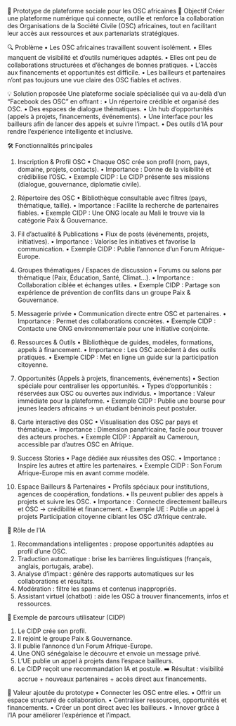 📑 Prototype de plateforme sociale pour les OSC africaines
🎯 Objectif
Créer une plateforme numérique qui connecte, outille et renforce la collaboration des Organisations de la Société Civile (OSC) africaines, tout en facilitant leur accès aux ressources et aux partenariats stratégiques.
 
🔍 Problème
•	Les OSC africaines travaillent souvent isolément.
•	Elles manquent de visibilité et d’outils numériques adaptés.
•	Elles ont peu de collaborations structurées et d’échanges de bonnes pratiques.
•	L’accès aux financements et opportunités est difficile.
•	Les bailleurs et partenaires n’ont pas toujours une vue claire des OSC fiables et actives.
 
💡 Solution proposée
Une plateforme sociale spécialisée qui va au-delà d’un “Facebook des OSC” en offrant :
•	Un répertoire crédible et organisé des OSC.
•	Des espaces de dialogue thématiques.
•	Un hub d’opportunités (appels à projets, financements, événements).
•	Une interface pour les bailleurs afin de lancer des appels et suivre l’impact.
•	Des outils d’IA pour rendre l’expérience intelligente et inclusive.
 
🛠️ Fonctionnalités principales
1. Inscription & Profil OSC
•	Chaque OSC crée son profil (nom, pays, domaine, projets, contacts).
•	Importance : Donne de la visibilité et crédibilise l’OSC.
•	Exemple CIDP : Le CIDP présente ses missions (dialogue, gouvernance, diplomatie civile).
 
2. Répertoire des OSC
•	Bibliothèque consultable avec filtres (pays, thématique, taille).
•	Importance : Facilite la recherche de partenaires fiables.
•	Exemple CIDP : Une ONG locale au Mali le trouve via la catégorie Paix & Gouvernance.
 
3. Fil d’actualité & Publications
•	Flux de posts (événements, projets, initiatives).
•	Importance : Valorise les initiatives et favorise la communication.
•	Exemple CIDP : Publie l’annonce d’un Forum Afrique-Europe.
 
4. Groupes thématiques / Espaces de discussion
•	Forums ou salons par thématique (Paix, Éducation, Santé, Climat…).
•	Importance : Collaboration ciblée et échanges utiles.
•	Exemple CIDP : Partage son expérience de prévention de conflits dans un groupe Paix & Gouvernance.
 
5. Messagerie privée
•	Communication directe entre OSC et partenaires.
•	Importance : Permet des collaborations concrètes.
•	Exemple CIDP : Contacte une ONG environnementale pour une initiative conjointe.
 
6. Ressources & Outils
•	Bibliothèque de guides, modèles, formations, appels à financement.
•	Importance : Les OSC accèdent à des outils pratiques.
•	Exemple CIDP : Met en ligne un guide sur la participation citoyenne.
 
7. Opportunités (Appels à projets, financements, événements)
•	Section spéciale pour centraliser les opportunités.
•	Types d’opportunités : réservées aux OSC ou ouvertes aux individus.
•	Importance : Valeur immédiate pour la plateforme.
•	Exemple CIDP : Publie une bourse pour jeunes leaders africains → un étudiant béninois peut postuler.
 
8. Carte interactive des OSC
•	Visualisation des OSC par pays et thématique.
•	Importance : Dimension panafricaine, facile pour trouver des acteurs proches.
•	Exemple CIDP : Apparaît au Cameroun, accessible par d’autres OSC en Afrique.
 
9. Success Stories
•	Page dédiée aux réussites des OSC.
•	Importance : Inspire les autres et attire les partenaires.
•	Exemple CIDP : Son Forum Afrique-Europe mis en avant comme modèle.
 
10. Espace Bailleurs & Partenaires
•	Profils spéciaux pour institutions, agences de coopération, fondations.
•	Ils peuvent publier des appels à projets et suivre les OSC.
•	Importance : Connecte directement bailleurs et OSC → crédibilité et financement.
•	Exemple UE : Publie un appel à projets Participation citoyenne ciblant les OSC d’Afrique centrale.
 
🤖 Rôle de l’IA
1.	Recommandations intelligentes : propose opportunités adaptées au profil d’une OSC.
2.	Traduction automatique : brise les barrières linguistiques (français, anglais, portugais, arabe).
3.	Analyse d’impact : génère des rapports automatiques sur les collaborations et résultats.
4.	Modération : filtre les spams et contenus inappropriés.
5.	Assistant virtuel (chatbot) : aide les OSC à trouver financements, infos et ressources.
 
🚀 Exemple de parcours utilisateur (CIDP)
1.	Le CIDP crée son profil.
2.	Il rejoint le groupe Paix & Gouvernance.
3.	Il publie l’annonce d’un Forum Afrique-Europe.
4.	Une ONG sénégalaise le découvre et envoie un message privé.
5.	L’UE publie un appel à projets dans l’espace bailleurs.
6.	Le CIDP reçoit une recommandation IA et postule.
➡️ Résultat : visibilité accrue + nouveaux partenaires + accès direct aux financements.
 
🌟 Valeur ajoutée du prototype
•	Connecter les OSC entre elles.
•	Offrir un espace structuré de collaboration.
•	Centraliser ressources, opportunités et financements.
•	Créer un pont direct avec les bailleurs.
•	Innover grâce à l’IA pour améliorer l’expérience et l’impact.

